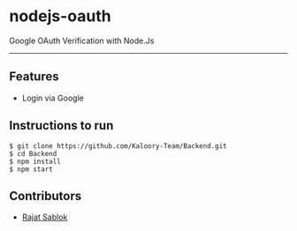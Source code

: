 # nodejs-oauth
Google OAuth Verification with Node.Js

---

## Features

- Login via Google

## Instructions to run

```
$ git clone https://github.com/Kaloory-Team/Backend.git
$ cd Backend
$ npm install
$ npm start

```

## Contributors

- <a href="https://github.com/RajatSablok">Rajat Sablok</a>

<!-- ## License

[![License](http://img.shields.io/:license-mit-blue.svg?style=flat-square)](http://badges.mit-license.org) -->
